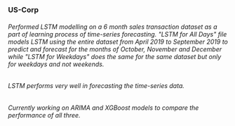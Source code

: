 ### US-Corp

###### Performed LSTM modelling on a 6 month sales transaction dataset as a part of learning process of time-series forecasting. "LSTM for All Days" file models LSTM using the entire dataset from April 2019 to September 2019 to predict and forecast for the months of October, November and December while "LSTM for Weekdays" does the same for the same dataset but only for weekdays and not weekends.
###### LSTM performs very well in forecasting the time-series data.

###### Currently working on ARIMA and XGBoost models to compare the performance of all three.
